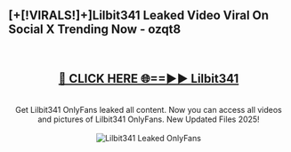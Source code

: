 <h2>[+[!VIRALS!]+]Lilbit341 Leaked Video Viral On Social X Trending Now - ozqt8</h2>
<br>
<div align="center">
<h2><a href="https://libra.edu.pl?Lilbit341" rel="nofollow">🔴 CLICK HERE 🌐==►► Lilbit341</a></h2>
<br>
Get Lilbit341 OnlyFans leaked all content. Now you can access all videos and pictures of Lilbit341 OnlyFans. New Updated Files 2025!
<br>
<br>
<a href="https://libra.edu.pl?Lilbit341" rel="nofollow" data-target="animated-image.originalLink"><img src="https://i.ibb.co.com/WyWwxjT/player-gif2.gif" alt="Lilbit341 Leaked OnlyFans" style="max-width: 100%; display: inline-block;" data-target="animated-image.originalImage"></a>
</div>
<br>